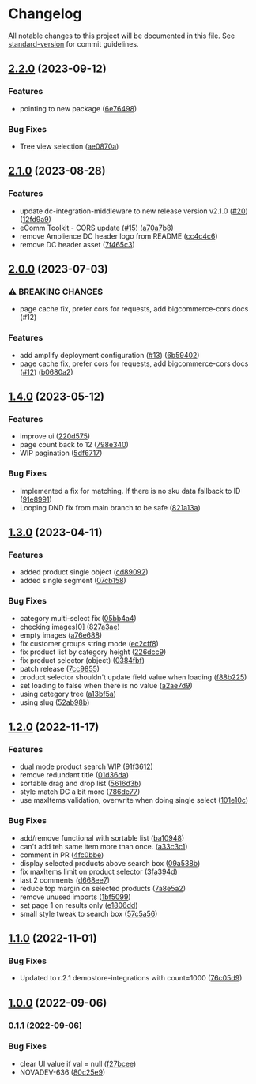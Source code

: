# Changelog

All notable changes to this project will be documented in this file. See [standard-version](https://github.com/conventional-changelog/standard-version) for commit guidelines.

## [2.2.0](https://github.com/amplience/dc-extension-ecomm-toolkit/compare/v2.1.0...v2.2.0) (2023-09-12)


### Features

* pointing to new package ([6e76498](https://github.com/amplience/dc-extension-ecomm-toolkit/commit/6e764982412fad31dff44f5a247a8ecaaa4bcc45))

### Bug Fixes

* Tree view selection ([ae0870a](https://github.com/amplience/dc-extension-ecomm-toolkit/commit/ae0870a211e72ae172b0fc1069b49c06003f28bb))

## [2.1.0](https://github.com/amplience/dc-extension-ecomm-toolkit/compare/v1.4.0...v2.1.0) (2023-08-28)

### Features

* update dc-integration-middleware to new release version v2.1.0 ([#20](https://github.com/amplience/dc-extension-ecomm-toolkit/issues/20)) ([12fd9a9](https://github.com/amplience/dc-extension-ecomm-toolkit/commit/12fd9a9ff375f8796213159dec949f1941f89950))
* eComm Toolkit - CORS update ([#15](https://github.com/amplience/dc-extension-ecomm-toolkit/issues/15)) ([a70a7b8](https://github.com/amplience/dc-extension-ecomm-toolkit/commit/a70a7b8058eb68e08363230ade1e6bb239b2ea8e))
* remove Amplience DC header logo from README ([cc4c4c6](https://github.com/amplience/dc-extension-ecomm-toolkit/commit/cc4c4c6b9f8141a40fd54c62e5dd48ebcb94756c))
* remove DC header asset ([7f465c3](https://github.com/amplience/dc-extension-ecomm-toolkit/commit/7f465c3a3f8922e77630e52741af32aab8d95fb1))

## [2.0.0](https://github.com/amplience/dc-extension-ecomm-toolkit/compare/v1.4.0...v2.0.0) (2023-07-03)


### ⚠ BREAKING CHANGES

* page cache fix, prefer cors for requests, add bigcommerce-cors docs (#12)

### Features

* add amplify deployment configuration ([#13](https://github.com/amplience/dc-extension-ecomm-toolkit/issues/13)) ([6b59402](https://github.com/amplience/dc-extension-ecomm-toolkit/commit/6b59402d39c740ccd69e0aa10a7d918ae8d309dc))
* page cache fix, prefer cors for requests, add bigcommerce-cors docs ([#12](https://github.com/amplience/dc-extension-ecomm-toolkit/issues/12)) ([b0680a2](https://github.com/amplience/dc-extension-ecomm-toolkit/commit/b0680a20c058a053b1b65a29cf9f3e57c4b48744))

## [1.4.0](https://github.com/amplience/dc-extension-ecomm-toolkit/compare/v1.3.1...v1.4.0) (2023-05-12)


### Features

* improve ui ([220d575](https://github.com/amplience/dc-extension-ecomm-toolkit/commit/220d5754c9719458a5905493ef67ae77643a398e))
* page count back to 12 ([798e340](https://github.com/amplience/dc-extension-ecomm-toolkit/commit/798e340728b382b371f8bb2eb31bd203fa6222ab))
* WIP pagination ([5df6717](https://github.com/amplience/dc-extension-ecomm-toolkit/commit/5df67174e483fffe8580e2fbc9c2dfae0d66630a))


### Bug Fixes

* Implemented a fix for matching. If there is no sku data fallback to ID ([91e8991](https://github.com/amplience/dc-extension-ecomm-toolkit/commit/91e899189d664e66e7aa95b2ac002473c70e8ea4))
* Looping DND fix from main branch to be safe ([821a13a](https://github.com/amplience/dc-extension-ecomm-toolkit/commit/821a13a65407e07100f6493b77bdd2568cb325f7))

## [1.3.0](https://github.com/amplience/dc-extension-ecomm-toolkit/compare/v1.2.0...v1.3.0) (2023-04-11)


### Features

* added product single object ([cd89092](https://github.com/amplience/dc-extension-ecomm-toolkit/commit/cd8909200f89bb5aaa9820dc5b0c34cd831d5b07))
* added single segment ([07cb158](https://github.com/amplience/dc-extension-ecomm-toolkit/commit/07cb15857fe9a97badc5d49abdc79d2c238c1f7c))


### Bug Fixes

* category multi-select fix ([05bb4a4](https://github.com/amplience/dc-extension-ecomm-toolkit/commit/05bb4a41af7c8a4286bd4adc849f4665c0d7f4d2))
* checking images[0] ([827a3ae](https://github.com/amplience/dc-extension-ecomm-toolkit/commit/827a3ae533ef609e2dbb40075ed3db863dee1a08))
* empty images ([a76e688](https://github.com/amplience/dc-extension-ecomm-toolkit/commit/a76e6885dbdef0aa406ad0311f0eda9db6e3261c))
* fix customer groups string mode ([ec2cff8](https://github.com/amplience/dc-extension-ecomm-toolkit/commit/ec2cff8296faecf78f2c8b04bcc4f82f7e195113))
* fix product list by category height ([226dcc9](https://github.com/amplience/dc-extension-ecomm-toolkit/commit/226dcc92892a312a68d4f5077dc94bae9aaf13e6))
* fix product selector (object) ([0384fbf](https://github.com/amplience/dc-extension-ecomm-toolkit/commit/0384fbfb2814f51e93890780d9b1688655194085))
* patch release ([7cc9855](https://github.com/amplience/dc-extension-ecomm-toolkit/commit/7cc985595d2c661de9fdd230bd02564eba2c114f))
* product selector shouldn't update field value when loading ([f88b225](https://github.com/amplience/dc-extension-ecomm-toolkit/commit/f88b2256ddfa0b575155c91bbe8b8d59cdc5ec00))
* set loading to false when there is no value ([a2ae7d9](https://github.com/amplience/dc-extension-ecomm-toolkit/commit/a2ae7d99c1c3a5b7ac036c2bfd4e8772c301b559))
* using category tree ([a13bf5a](https://github.com/amplience/dc-extension-ecomm-toolkit/commit/a13bf5a79e976bf990089c6d371ee87fdddb1962))
* using slug ([52ab98b](https://github.com/amplience/dc-extension-ecomm-toolkit/commit/52ab98b7344c9f58d50facb2efd1ea5dd2202fa4))

## [1.2.0](https://github.com/amplience/dc-extension-ecomm-toolkit/compare/v1.1.0...v1.2.0) (2022-11-17)


### Features

* dual mode product search WIP ([91f3612](https://github.com/amplience/dc-extension-ecomm-toolkit/commit/91f36126a315fb45de322d3bd2d24e5f48b4e0fa))
* remove redundant title ([01d36da](https://github.com/amplience/dc-extension-ecomm-toolkit/commit/01d36da0424c97559fe3a01e1fe7e7a88e4b4fa9))
* sortable drag and drop list ([5616d3b](https://github.com/amplience/dc-extension-ecomm-toolkit/commit/5616d3bdcf8c087aefcf9890402655a2eab3be1c))
* style match DC a bit more ([786de77](https://github.com/amplience/dc-extension-ecomm-toolkit/commit/786de77c20e05e7e629dc3daf13b01ea14a5ffc1))
* use maxItems validation, overwrite when doing single select ([101e10c](https://github.com/amplience/dc-extension-ecomm-toolkit/commit/101e10c33bae010ed4d3e5faa33dbf45217b58a2))


### Bug Fixes

* add/remove functional with sortable list ([ba10948](https://github.com/amplience/dc-extension-ecomm-toolkit/commit/ba109488a04883f05a98e4ad01aab5549ad4098f))
* can't add teh same item more than once. ([a33c3c1](https://github.com/amplience/dc-extension-ecomm-toolkit/commit/a33c3c130b0aca8371c5672758b3f3f4012cb5d8))
* comment in PR ([4fc0bbe](https://github.com/amplience/dc-extension-ecomm-toolkit/commit/4fc0bbe3add4a071412500ed93503bb2d40dac7c))
* display selected products above search box ([09a538b](https://github.com/amplience/dc-extension-ecomm-toolkit/commit/09a538b4f989c652a0271a4e44d5f4a705e5e29a))
* fix maxItems limit on product selector ([3fa394d](https://github.com/amplience/dc-extension-ecomm-toolkit/commit/3fa394d8fe19ad114a3aa72878ed15e137aa1137))
* last 2 comments ([d668ee7](https://github.com/amplience/dc-extension-ecomm-toolkit/commit/d668ee755ccc1df5d7934b066ebf52a26842b7b1))
* reduce top margin on selected products ([7a8e5a2](https://github.com/amplience/dc-extension-ecomm-toolkit/commit/7a8e5a2433e42189505f02cd0ac5a718fcb57726))
* remove unused imports ([1bf5099](https://github.com/amplience/dc-extension-ecomm-toolkit/commit/1bf5099adda1275ddc3140b3cfda76d85cd66737))
* set page 1 on results only ([e1806dd](https://github.com/amplience/dc-extension-ecomm-toolkit/commit/e1806dd29cd14dd6ba1fe4e0762ad16ac781a5e5))
* small style tweak to search box ([57c5a56](https://github.com/amplience/dc-extension-ecomm-toolkit/commit/57c5a56575abac8b784d2f3c35eecc8999a592ea))

## [1.1.0](https://github.com/amplience/dc-extension-ecomm-toolkit/compare/v1.0.0...v1.1.0) (2022-11-01)


### Bug Fixes

* Updated to r.2.1 demostore-integrations with count=1000 ([76c05d9](https://github.com/amplience/dc-extension-ecomm-toolkit/commit/76c05d9730dd4655e68e973bc336589f59f3345d))

## [1.0.0](https://github.com/amplience/dc-extension-ecomm-toolkit/compare/v0.1.1...v1.0.0) (2022-09-06)

### 0.1.1 (2022-09-06)


### Bug Fixes

* clear UI value if val = null ([f27bcee](https://github.com/amplience/dc-extension-ecomm-toolkit/commit/f27bcee48b2491aedb59f3ffe5912551c23d2452))
* NOVADEV-636 ([80c25e9](https://github.com/amplience/dc-extension-ecomm-toolkit/commit/80c25e96fc05ddb62ff629ff9e29ac5d650f056a))